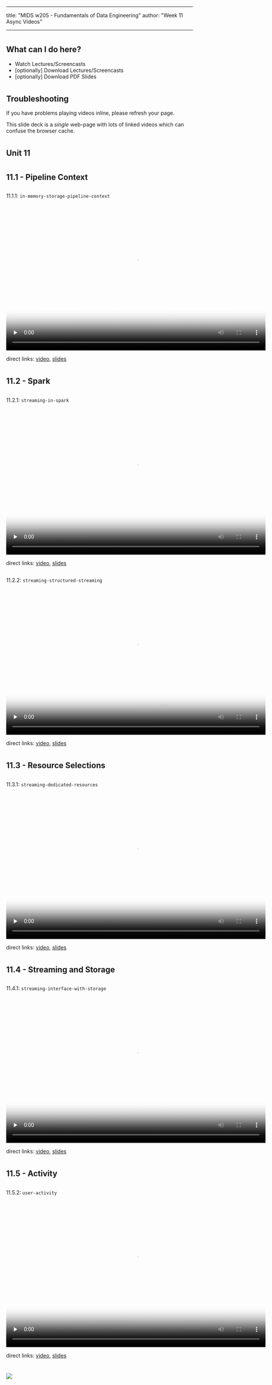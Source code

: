 
---
title: "MIDS w205 - Fundamentals of Data Engineering"
author: "Week 11 Async Videos"

---


#
## What can I do here?

- Watch Lectures/Screencasts
- [optionally] Download Lectures/Screencasts
- [optionally] Download PDF Slides


#
## Troubleshooting

If you have problems playing videos inline, please refresh your page.

This slide deck is a _single_ web-page with lots of linked videos which can
confuse the browser cache.


#
## Unit 11


#
## 11.1 - Pipeline Context

##
11.1.1: `in-memory-storage-pipeline-context`

<video preload="none" controls poster="https://ucb-mids.s3.amazonaws.com/prod/output_video_general/b09627e2481d9e8d93e841178df55525/0_high.jpg" webkit-playsinline="" id="d56820b5-4d08-476c-b40a-9e087ab0876b" width="700" height="394" tabindex="-1">
  <source type="video/mp4" src="https://ucb-mids.s3.amazonaws.com/prod/output_video_general/b09627e2481d9e8d93e841178df55525/mp4_med.mp4"/>
</video>

direct links:
[video](https://ucb-mids.s3.amazonaws.com/prod/output_video_general/b09627e2481d9e8d93e841178df55525/mp4_med.mp4),
[slides](https://mids-w205-development.s3.amazonaws.com/lectures/d56820b5-4d08-476c-b40a-9e087ab0876b/in-memory-storage-pipeline-context-slides.pdf?Signature=VFYFbAWDiQNV4lU8mLrX%2F67dkVY%3D&AWSAccessKeyId=AKIAIO5BJ5NEJCZYSG2A&Expires=1533868518)


#
## 11.2 - Spark

##
11.2.1: `streaming-in-spark`

<video preload="none" controls poster="http://people.ischool.berkeley.edu/~mark.mims/course-development/2017-mids-w205/media/streaming-in-spark-cover-high.jpg" webkit-playsinline="" id="766ceefd-038f-46d6-850b-4b7888987952" width="700" height="394" tabindex="-1">
  <source type="video/mp4" src="https://mids-w205-development.s3.amazonaws.com/screencasts/766ceefd-038f-46d6-850b-4b7888987952/streaming-in-spark-video-hd1080-h264-30fps.mp4?AWSAccessKeyId=AKIAIO5BJ5NEJCZYSG2A&Signature=DksEhjO6hOIGK7IYDqnABdOvHdM%3D&Expires=1533868519"/>
</video>

direct links:
[video](https://mids-w205-development.s3.amazonaws.com/screencasts/766ceefd-038f-46d6-850b-4b7888987952/streaming-in-spark-video-hd1080-h264-30fps.mp4?AWSAccessKeyId=AKIAIO5BJ5NEJCZYSG2A&Signature=DksEhjO6hOIGK7IYDqnABdOvHdM%3D&Expires=1533868519),
[slides](https://mids-w205-development.s3.amazonaws.com/screencasts/766ceefd-038f-46d6-850b-4b7888987952/streaming-in-spark-slides.pdf?Expires=1533868519&Signature=rzalDIDs5hByeyTkEnDNe2VE2UM%3D&AWSAccessKeyId=AKIAIO5BJ5NEJCZYSG2A)

##
11.2.2: `streaming-structured-streaming`

<video preload="none" controls poster="http://people.ischool.berkeley.edu/~mark.mims/course-development/2017-mids-w205/media/streaming-structured-streaming-cover-high.jpg" webkit-playsinline="" id="8ca6d947-458a-4ba1-92d1-ec222d72b568" width="700" height="394" tabindex="-1">
  <source type="video/mp4" src="https://mids-w205-development.s3.amazonaws.com/screencasts/8ca6d947-458a-4ba1-92d1-ec222d72b568/streaming-structured-streaming-video-hd1080-h264-30fps.mp4?Signature=hkKwVXzL4i74nBbEWEkZG4VtC%2Bw%3D&Expires=1533868520&AWSAccessKeyId=AKIAIO5BJ5NEJCZYSG2A"/>
</video>

direct links:
[video](https://mids-w205-development.s3.amazonaws.com/screencasts/8ca6d947-458a-4ba1-92d1-ec222d72b568/streaming-structured-streaming-video-hd1080-h264-30fps.mp4?Signature=hkKwVXzL4i74nBbEWEkZG4VtC%2Bw%3D&Expires=1533868520&AWSAccessKeyId=AKIAIO5BJ5NEJCZYSG2A),
[slides](https://mids-w205-development.s3.amazonaws.com/screencasts/8ca6d947-458a-4ba1-92d1-ec222d72b568/streaming-structured-streaming-slides.pdf?AWSAccessKeyId=AKIAIO5BJ5NEJCZYSG2A&Signature=pOhZcnANwGWj6l8pEozFiTXKIC4%3D&Expires=1533868520)


#
## 11.3 - Resource Selections

##
11.3.1: `streaming-dedicated-resources`

<video preload="none" controls poster="http://people.ischool.berkeley.edu/~mark.mims/course-development/2017-mids-w205/media/streaming-dedicated-resources-cover-high.jpg" webkit-playsinline="" id="fb4ae20c-8224-42f6-9695-328769288c8b" width="700" height="394" tabindex="-1">
  <source type="video/mp4" src="https://mids-w205-development.s3.amazonaws.com/screencasts/fb4ae20c-8224-42f6-9695-328769288c8b/streaming-dedicated-resources-video-hd1080-h264-30fps.mp4?Expires=1533868521&Signature=Ah5wz5LiXvzLlqpYWMhxRNnz2NY%3D&AWSAccessKeyId=AKIAIO5BJ5NEJCZYSG2A"/>
</video>

direct links:
[video](https://mids-w205-development.s3.amazonaws.com/screencasts/fb4ae20c-8224-42f6-9695-328769288c8b/streaming-dedicated-resources-video-hd1080-h264-30fps.mp4?Expires=1533868521&Signature=Ah5wz5LiXvzLlqpYWMhxRNnz2NY%3D&AWSAccessKeyId=AKIAIO5BJ5NEJCZYSG2A),
[slides](https://mids-w205-development.s3.amazonaws.com/screencasts/fb4ae20c-8224-42f6-9695-328769288c8b/streaming-dedicated-resources-slides.pdf?Expires=1533868521&Signature=2EpNsZ0nLSZaatzTwJ4bLdjFnDU%3D&AWSAccessKeyId=AKIAIO5BJ5NEJCZYSG2A)


#
## 11.4 - Streaming and Storage

##
11.4.1: `streaming-interface-with-storage`

<video preload="none" controls poster="http://people.ischool.berkeley.edu/~mark.mims/course-development/2017-mids-w205/media/streaming-interface-with-storage-cover-high.jpg" webkit-playsinline="" id="9d1b0b14-b47e-43b2-a0a0-796ed4354f53" width="700" height="394" tabindex="-1">
  <source type="video/mp4" src="https://mids-w205-development.s3.amazonaws.com/screencasts/9d1b0b14-b47e-43b2-a0a0-796ed4354f53/streaming-interface-with-storage-video-hd1080-h264-30fps.mp4?AWSAccessKeyId=AKIAIO5BJ5NEJCZYSG2A&Signature=Elbc8sXcBdBZizd8hicDLsAl4Ho%3D&Expires=1533868522"/>
</video>

direct links:
[video](https://mids-w205-development.s3.amazonaws.com/screencasts/9d1b0b14-b47e-43b2-a0a0-796ed4354f53/streaming-interface-with-storage-video-hd1080-h264-30fps.mp4?AWSAccessKeyId=AKIAIO5BJ5NEJCZYSG2A&Signature=Elbc8sXcBdBZizd8hicDLsAl4Ho%3D&Expires=1533868522),
[slides](https://mids-w205-development.s3.amazonaws.com/screencasts/9d1b0b14-b47e-43b2-a0a0-796ed4354f53/streaming-interface-with-storage-slides.pdf?Signature=6tAmzuv6HzVn0mxoAMyQ%2Ftqoj1o%3D&AWSAccessKeyId=AKIAIO5BJ5NEJCZYSG2A&Expires=1533868522)


#
## 11.5 - Activity

##
11.5.2: `user-activity`

<video preload="none" controls poster="https://ucb-mids.s3.amazonaws.com/prod/output_video_general/faae7a277db209df0d16a5fe951b6a11/0_high.jpg" webkit-playsinline="" id="0c82c49a-1e10-456e-985f-336f5582dc38" width="700" height="394" tabindex="-1">
  <source type="video/mp4" src="https://ucb-mids.s3.amazonaws.com/prod/output_video_general/faae7a277db209df0d16a5fe951b6a11/mp4_med.mp4"/>
</video>

direct links:
[video](https://ucb-mids.s3.amazonaws.com/prod/output_video_general/faae7a277db209df0d16a5fe951b6a11/mp4_med.mp4),
[slides](https://mids-w205-development.s3.amazonaws.com/lectures/0c82c49a-1e10-456e-985f-336f5582dc38/user-activity-slides.pdf?Expires=1533868518&Signature=JIEC72tLFXMT9ySVU%2F5GfImid%2Bw%3D&AWSAccessKeyId=AKIAIO5BJ5NEJCZYSG2A)


#
<img class="logo" src="http://people.ischool.berkeley.edu/~mark.mims/course-development/2017-mids-w205/media/berkeley-school-of-information-logo.png"/>

